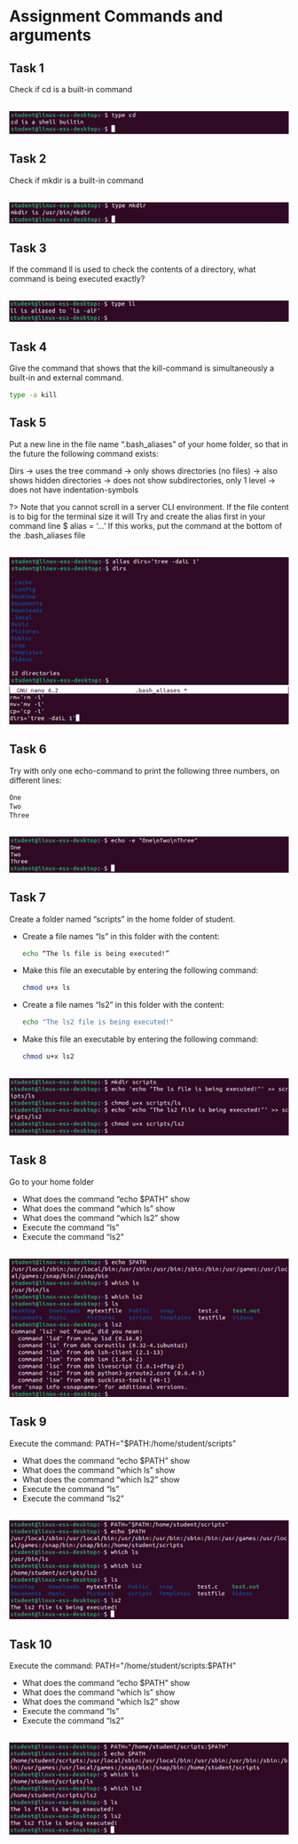 # Assignment Commands and arguments

## Task 1
Check if cd is a built-in command 

<br/>![](images/2022-08-15-14-28-23.png)

## Task 2
Check if mkdir is a built-in command

<br/>![](images/2022-08-15-14-28-35.png)

## Task 3
If the command ll is used to check the contents of a directory, what command is being executed exactly? 

<br/>![](images/2022-08-15-14-28-48.png)

## Task 4
Give the command that shows that the kill-command is simultaneously a built-in and external command.

```bash
type -a kill
```

## Task 5

Put a new line in the file name “.bash_aliases” of your home folder, so that in the future the following command exists:

Dirs 	→ uses the tree command
		→ only shows directories (no files)
		→ also shows hidden directories
		→ does not show subdirectories, only 1 level
		→ does not have indentation-symbols 

?> <i class="fa-solid fa-circle-info"></i> Note that you cannot scroll in a server CLI environment. If the file content is to big for the terminal size it will 
Try and create the alias first in your command line $ alias = ‘…’
If this works, put the command at the bottom of the .bash_aliases file

<br/>![](images/2022-08-15-14-31-59.png)
<br/>![](images/2022-08-15-14-32-05.png)

## Task 6
Try with only one echo-command to print the following three numbers, on different lines:
```
One
Two
Three
```

<br/>![](images/2022-08-15-14-32-29.png)


## Task 7

Create a folder named “scripts” in the home folder of student. 

- Create a file names “ls” in this folder with the content:
	```bash
	echo “The ls file is being executed!”
	```

- Make this file an executable by entering the following command:
	```bash
	chmod u+x ls
	```

- Create a file names “ls2” in this folder with the content:
	```bash
	echo "The ls2 file is being executed!"
	```

- Make this file an executable by entering the following command:
	```bash
	chmod u+x ls2
	```

<br/>![](images/2022-08-15-14-32-53.png)

## Task 8

Go to your home folder
- What does the command “echo $PATH” show
- What does the command “which ls” show
- What does the command “which ls2” show
- Execute the command “ls”
- Execute the command “ls2”

<br/>![](images/2022-08-15-14-34-02.png)

## Task 9

Execute the command: PATH="$PATH:/home/student/scripts"
- What does the command “echo $PATH” show
- What does the command “which ls” show
- What does the command “which ls2” show
- Execute the command “ls”
- Execute the command “ls2”

<br/>![](images/2022-08-15-14-35-06.png)


## Task 10

Execute the command: PATH="/home/student/scripts:$PATH"
- What does the command “echo $PATH” show
- What does the command “which ls” show
- What does the command “which ls2” show
- Execute the command “ls”
- Execute the command “ls2”

<br/>![](images/2022-08-15-14-35-37.png)
